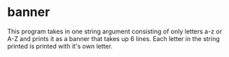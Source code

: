 # banner
This program takes in one string argument consisting of only letters a-z or A-Z and prints it as a banner that takes up 6 lines. 
Each letter in the string printed is printed with it's own letter. 
